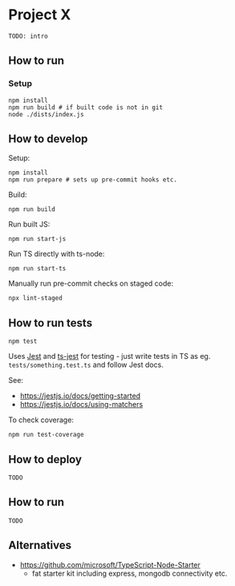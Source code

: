 # Project X

`TODO: intro`

## How to run

### Setup

```shell
npm install
npm run build # if built code is not in git
node ./dists/index.js
```

## How to develop

Setup:

```shell
npm install
npm run prepare # sets up pre-commit hooks etc.
```

Build:

```shell
npm run build
```

Run built JS:

```shell
npm run start-js
```

Run TS directly with ts-node:

```shell
npm run start-ts
```

Manually run pre-commit checks on staged code:

```shell
npx lint-staged
```

## How to run tests

```shell
npm test
```

Uses [Jest](https://jestjs.io/) and [ts-jest](https://kulshekhar.github.io/ts-jest/) for testing - just write tests in TS as eg. `tests/something.test.ts` and follow Jest docs.

See:

- https://jestjs.io/docs/getting-started
- https://jestjs.io/docs/using-matchers

To check coverage:

```shell
npm run test-coverage
```

## How to deploy

`TODO`

## How to run

`TODO`

## Alternatives

- https://github.com/microsoft/TypeScript-Node-Starter
  - fat starter kit including express, mongodb connectivity etc.
